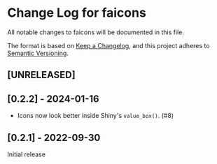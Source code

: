 # Change Log for faicons

All notable changes to faicons will be documented in this file.

The format is based on [Keep a Changelog](https://keepachangelog.com/en/1.0.0/),
and this project adheres to [Semantic Versioning](https://semver.org/spec/v2.0.0.html).

## [UNRELEASED]


## [0.2.2] - 2024-01-16

* Icons now look better inside Shiny's `value_box()`. (#8)

## [0.2.1] - 2022-09-30

Initial release
